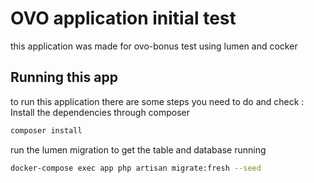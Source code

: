 # OVO application initial test

this application was made for ovo-bonus test using lumen and cocker

## Running this app
to run this application there are some steps you need to do and check :
Install the dependencies through composer
```bash
composer install
```
run the lumen migration to get the table and database running
```bash
docker-compose exec app php artisan migrate:fresh --seed
```
